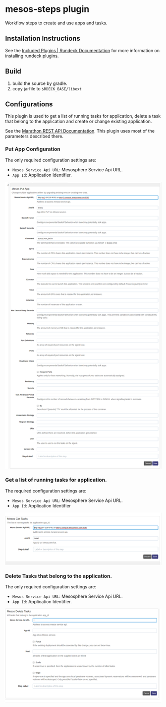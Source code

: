 mesos-steps plugin
======================

Workflow steps to create and use apps and tasks.

Installation Instructions
-------------------------

See the [Included Plugins | Rundeck Documentation](http://rundeck.org/docs/plugins-user-guide/installing.html#included-plugins "Included Plugins") for more information on installing rundeck plugins.

## Build

1. build the source by gradle.
2. copy jarfile to `$RDECK_BASE/libext`


## Configurations
This plugin is used to get a list of running tasks for application, delete a task that belong to the application and create or change existing application.

See the [Marathon REST API Documentation](http://mesosphere.github.io/marathon/api-console/index.html). This plugin uses most of the parameters described there.

### Put App Configuration

The only required configuration settings are:

- `Mesos Service Api URL`: Mesosphere Service Api URL.
- `App Id`: Application Identifier.

![mesos put app config](edit_step.png)

### Get a list of running tasks for application.

The required configuration settings are:

- `Mesos Service Api URL`: Mesosphere Service Api URL.
- `App Id`: Application Identifier

![mesos get tasks config](edit_get_step.png)

### Delete Tasks that belong to the application.

The only required configuration settings are:

- `Mesos Service Api URL`: Mesosphere Service Api URL.
- `App Id`: Application Identifier.

![mesos delete tasks config](edit_delete_step.png)